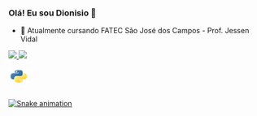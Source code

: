 ### Olá! Eu sou Dionisio 👋

- 🌱 Atualmente cursando FATEC São José dos Campos - Prof. Jessen Vidal

<div>
  <a href="https://github.com/dsslleagion">
  <img height="180em" src="https://github-readme-stats.vercel.app/api?username=dsslleagion&show_icons=true&theme=dark&include_all_commits=true&count_private=true"/>
  <img height="180em" src="https://github-readme-stats.vercel.app/api/top-langs/?username=dsslleagion&layout=compact&langs_count=7&theme=dark"/>
</div>
<div style="display: inline_block"><br>
    <img align="center" alt="Rafa-Python" height="30" width="40" src="https://raw.githubusercontent.com/devicons/devicon/master/icons/python/python-original.svg">
 </div>

  ##
  
<div> 
  
  ![Snake animation](https://github.com/dsslleagion/dsslleagion/blob/output/github-contribution-grid-snake.svg)
 
</div>
